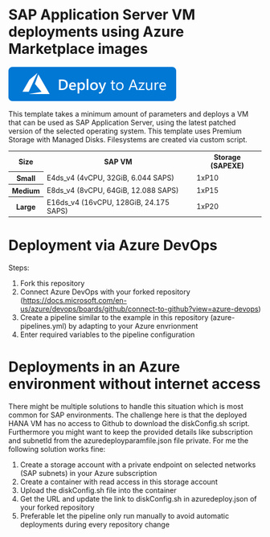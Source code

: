 # SAP Application Server VM deployments using Azure Marketplace images

[![Deploy To Azure](https://raw.githubusercontent.com/Azure/azure-quickstart-templates/master/1-CONTRIBUTION-GUIDE/images/deploytoazure.svg?sanitize=true)](https://portal.azure.com/#create/Microsoft.Template/uri/https%3A%2F%2Fraw.githubusercontent.com%2Fobringw%2Fsap-app-server%2Fmain%2Fazuredeploy.json) 

This template takes a minimum amount of parameters and deploys a VM that can be used as SAP Application Server, using the latest patched version of the selected operating system. This template uses Premium Storage with Managed Disks. Filesystems are created via custom script. 

<table>
	<tr>
		<th>Size</th>
		<th>SAP VM</th>
		<th>Storage (SAPEXE)</th>
	</tr>
	<tr>
		<th>Small</th>
		<td>E4ds_v4 (4vCPU, 32GiB, 6.044 SAPS)</td>
		<td>1xP10</td>
	</tr>
	<tr>
		<th>Medium</th>
		<td>E8ds_v4 (8vCPU, 64GiB, 12.088 SAPS)</td>
		<td>1xP15</td>
	</tr>
	<tr>
		<th>Large</th>
		<td>E16ds_v4 (16vCPU, 128GiB, 24.175 SAPS)</td>
		<td>1xP20</td>
	</tr>
</table>


# Deployment via Azure DevOps
Steps:
1. Fork this repository 
2. Connect Azure DevOps with your forked repository (https://docs.microsoft.com/en-us/azure/devops/boards/github/connect-to-github?view=azure-devops)
3. Create a pipeline similar to the example in this repository (azure-pipelines.yml) by adapting to your Azure envrionment
4. Enter required variables to the pipeline configuration

# Deployments in an Azure environment without internet access 
There might be multiple solutions to handle this situation which is most common for SAP environments. 
The challenge here is that the deployed HANA VM has no access to Github to download the diskConfig.sh script. 
Furthermore you might want to keep the provided details like subscription and subnetId from the azuredeployparamfile.json file private. 
For me the following solution works fine:

1. Create a storage account with a private endpoint on selected networks (SAP subnets) in your Azure subscription
2. Create a container with read access in this storage account 
3. Upload the diskConfig.sh file into the container
4. Get the URL and update the link to diskConfig.sh in azuredeploy.json of your forked repository
5. Preferable let the pipeline only run manually to avoid automatic deployments during every repository change
